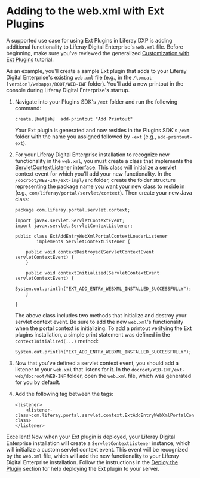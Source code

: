 # Adding to the web.xml with Ext Plugins

A supported use case for using Ext Plugins in Liferay DXP is adding additional
functionality to Liferay Digital Enterprise's `web.xml` file. Before beginning,
make sure you've reviewed the generalized
[Customization with Ext Plugins](/documentation/7.0/develop/tutorials/-/official_documentation/tutorials/advanced-customization-with-ext-plugins)
tutorial.

As an example, you'll create a sample Ext plugin that adds to your Liferay
Digital Enterprise's existing `web.xml` file (e.g., in the
`/tomcat-[version]/webapps/ROOT/WEB-INF` folder). You'll add a new printout in
the console during Liferay Digital Enterprise's startup.

1.  Navigate into your Plugins SDK's `/ext` folder and run the following
    command:

        create.[bat|sh]  add-printout "Add Printout"

    Your Ext plugin is generated and now resides in the Plugins SDK's `/ext`
    folder with the name you assigned followed by `-ext` (e.g.,
    `add-printout-ext`).

2.  For your Liferay Digital Enterprise installation to recognize new
    functionality in the `web.xml`, you must create a class that implements the
    [ServletContextListener](http://docs.oracle.com/javaee/7/api/javax/servlet/ServletContextListener.html)
    interface. This class will initialize a servlet context event for which
    you'll add your new functionality. In the `/docroot/WEB-INF/ext-impl/src`
    folder, create the folder structure representing the package name you want
    your new class to reside in (e.g., `com/liferay/portal/servlet/context`).
    Then create your new Java class:

        package com.liferay.portal.servlet.context;

        import javax.servlet.ServletContextEvent;
        import javax.servlet.ServletContextListener;

        public class ExtAddEntryWebXmlPortalContextLoaderListener
                implements ServletContextListener {

            public void contextDestroyed(ServletContextEvent servletContextEvent) {
            }

            public void contextInitialized(ServletContextEvent servletContextEvent) {
                System.out.println("EXT_ADD_ENTRY_WEBXML_INSTALLED_SUCCESSFULLY");
            }

        }

    The above class includes two methods that initialize and destroy your
    servlet context event. Be sure to add the new `web.xml`'s functionality when
    the portal context is initializing. To add a printout verifying the Ext
    plugins installation, a simple print statement was defined in the
    `contextInitialized(...)` method:

        System.out.println("EXT_ADD_ENTRY_WEBXML_INSTALLED_SUCCESSFULLY");

3.  Now that you've defined a servlet context event, you should add a listener
    to your `web.xml` that listens for it. In the
    `docroot/WEB-INF/ext-web/docroot/WEB-INF` folder, open the `web.xml` file,
    which was generated for you by default.

4.  Add the following <listener> tag between the <web-app> tags:

        <listener>
            <listener-class>com.liferay.portal.servlet.context.ExtAddEntryWebXmlPortalContextLoaderListener</listener-class>
        </listener>

Excellent! Now when your Ext plugin is deployed, your Liferay Digital Enterprise
installation will create a `ServletContextListener` instance, which will initialize
a custom servlet context event. This event will be recognized by the `web.xml`
file, which will add the new functionality to your Liferay Digital Enterprise
installation. Follow the instructions in the
[Deploy the Plugin](/documentation/7.0/develop/tutorials/-/official_documentation/tutorials/advanced-customization-with-ext-plugins#deploy-the-plugin)
section for help deploying the Ext plugin to your server.